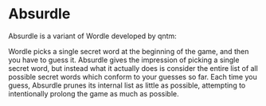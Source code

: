 # Absurdle
Absurdle is a variant of Wordle developed by qntm:

Wordle picks a single secret word at the beginning of the game, and then you have to guess it. Absurdle gives the impression of picking a single secret word, but instead what it actually does is consider the entire list of all possible secret words which conform to your guesses so far. Each time you guess, Absurdle prunes its internal list as little as possible, attempting to intentionally prolong the game as much as possible.
